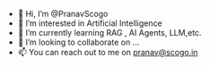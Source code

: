 - 👋 Hi, I’m @PranavScogo
- 👀 I’m interested in Artificial Intelligence
- 🌱 I’m currently learning RAG , AI Agents, LLM,etc.
- 💞️ I’m looking to collaborate on ...
- 📫 You can reach out to me on pranav@scogo.in

<!---
PranavScogo/PranavScogo is a ✨ special ✨ repository because its `README.md` (this file) appears on your GitHub profile.
You can click the Preview link to take a look at your changes.
--->
